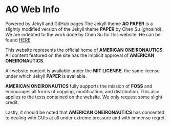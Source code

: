 # AO Web Info

Powered by Jekyll and GitHub pages
The Jekyll theme **AO PAPER** is a slightly modified version of the Jekyll theme **PAPER** by Chen Su (ghosind). We are indebted to the work done by Chen Su for this website. He can be found [HERE](https://github.com/ghosind)


This website represents the official home of **AMERICAN ONEIRONAUTICS**. All content featured on the site has the implicit approval of **AMERICAN ONEIRONAUTICS**. 

All website content is available under the **MIT LICENSE**, the same license under which Jekyll **PAPER** is available. 

**AMERICAN ONEIRONAUTICS** fully supports the mission of **FOSS** and encourages all forms of copying, modification, and distribution. This also applies to the texts contained on the website. We only request some slight credit. 

Lastly, it should be noted that **AMERICAN ONEIRONAUTICS** has consented to dealing with GUIs at all under extreme pressure and with immense regret. 
